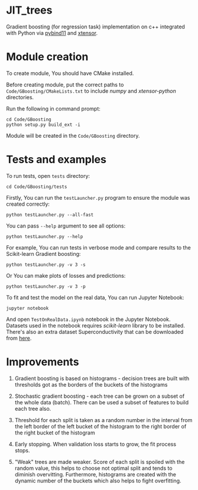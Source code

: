# JIT_trees

Gradient boosting (for regression task) implementation on c++ integrated with Python via [pybind11](https://github.com/pybind/pybind11) and [xtensor](https://github.com/xtensor-stack/xtensor-python).


# Module creation

To create module, You should have CMake installed.

Before creating module, put the correct paths to `Code/GBoosting/CMakeLists.txt` to include *numpy* and *xtensor-python* directories.

Run the following in command prompt:

```
cd Code/GBoosting
python setup.py build_ext -i
```

Module will be created in the `Code/GBoosting` directory.


# Tests and examples

To run tests, open `tests` directory:

```
cd Code/GBoosting/tests
```

Firstly, You can run the `testLauncher.py` program to ensure the module was created correctly:

```
python testLauncher.py --all-fast
```

You can pass `--help` argument to see all options:

```
python testLauncher.py --help
```

For example, You can run tests in verbose mode and compare results to the Scikit-learn Gradient boosting:

```
python testLauncher.py -v 3 -s
```

Or You can make plots of losses and predictions:

```
python testLauncher.py -v 3 -p
```

To fit and test the model on the real data, You can run Jupyter Notebook:

```
jupyter notebook
```

And open `TestOnRealData.ipynb` notebook in the Jupyter Notebook. Datasets used in the notebook requires *scikit-learn* library to be installed. There's also an extra dataset Superconductivity that can be downloaded from [here](https://archive.ics.uci.edu/ml/datasets/Superconductivty+Data).


# Improvements

1. Gradient boosting is based on histograms - decision trees are built with thresholds got as the borders of the buckets of the histograms

2. Stochastic gradient boosting - each tree can be grown on a subset of the whole data (batch). There can be used a subset of features to build each tree also.

3. Threshold for each split is taken as a random number in the interval from the left border of the left bucket of the histogram to the right border of the right bucket of the histogram

4. Early stopping. When validation loss starts to grow, the fit process stops.

5. "Weak" trees are made weaker. Score of each split is spoiled with the random value, this helps to choose not optimal split and tends to diminish overvitting. Furthermore, histograms are created with the dynamic number of the buckets which also helps to fight overfitting.
